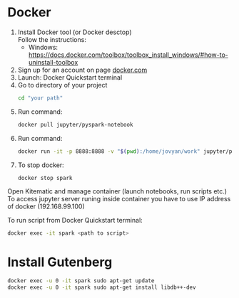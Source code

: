 # Docker 
1. Install Docker tool (or Docker desctop)  
   Follow the instructions:
   - Windows: https://docs.docker.com/toolbox/toolbox_install_windows/#how-to-uninstall-toolbox
2. Sign up for an account on page [docker.com](https://hub.docker.com/signup)
3. Launch: Docker Quickstart terminal  
4. Go to directory of your project
   ```bash
   cd "your path"
   ```
5. Run command: 
   ```bash
   docker pull jupyter/pyspark-notebook
   ```
6. Run command:
   ```bash
   docker run -it -p 8888:8888 -v "$(pwd):/home/jovyan/work" jupyter/pyspark-notebook  --name spark
   ```
7. To stop docker: 
   ```bash
   docker stop spark
   ```

Open Kitematic and manage container (launch notebooks, run scripts etc.)   
To access jupyter server runing inside container you have to use IP address of docker (192.168.99.100)   

To run script from Docker Quickstart terminal:  
   ```bash
   docker exec -it spark <path to script>
   ```

# Install Gutenberg
   ```bash
   docker exec -u 0 -it spark sudo apt-get update
   docker exec -u 0 -it spark sudo apt-get install libdb++-dev
   ```
